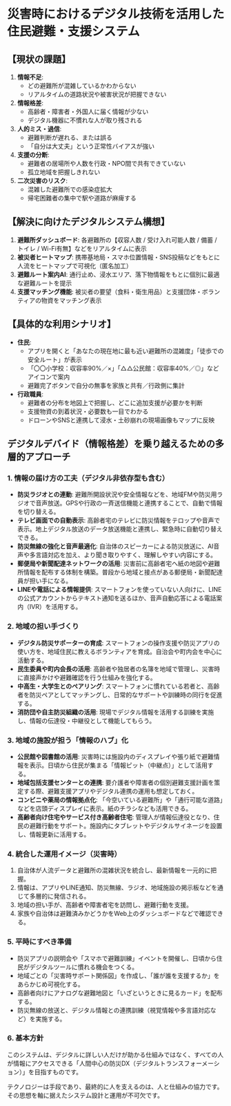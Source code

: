 # 災害時におけるデジタル技術を活用した住民避難・支援システム

## 【現状の課題】

1.  **情報不足**:
    *   どの避難所が混雑しているかわからない
    *   リアルタイムの道路状況や被害状況が把握できない
2.  **情報格差**:
    *   高齢者・障害者・外国人に届く情報が少ない
    *   デジタル機器に不慣れな人が取り残される
3.  **人的ミス・過信**:
    *   避難判断が遅れる、または誤る
    *   「自分は大丈夫」という正常性バイアスが強い
4.  **支援の分断**:
    *   避難者の居場所や人数を行政・NPO間で共有できていない
    *   孤立地域を把握しきれない
5.  **二次災害のリスク**:
    *   混雑した避難所での感染症拡大
    *   帰宅困難者の集中で駅や道路が麻痺する

## 【解決に向けたデジタルシステム構想】

1.  **避難所ダッシュボード**: 各避難所の【収容人数 / 受け入れ可能人数 / 備蓄 / トイレ / Wi-Fi有無】などをリアルタイムに表示
2.  **被災者ヒートマップ**: 携帯基地局・スマホ位置情報・SNS投稿などをもとに人流をヒートマップで可視化（匿名加工）
3.  **避難ルート案内AI**: 通行止め、浸水エリア、落下物情報をもとに個別に最適な避難ルートを提示
4.  **支援マッチング機能**: 被災者の要望（食料・衛生用品）と支援団体・ボランティアの物資をマッチング表示

## 【具体的な利用シナリオ】

*   **住民**:
    *   アプリを開くと「あなたの現在地に最も近い避難所の混雑度」「徒歩での安全ルート」が表示
    *   「〇〇小学校：収容率90%／×」「△△公民館：収容率40%／◎」などアイコンで案内
    *   避難完了ボタンで自分の無事を家族と共有／行政側に集計
*   **行政職員**:
    *   避難者の分布を地図上で把握し、どこに追加支援が必要かを判断
    *   支援物資の到着状況・必要数も一目でわかる
    *   ドローンやSNSと連携して浸水・土砂崩れの現場画像もマップに反映

## デジタルデバイド（情報格差）を乗り越えるための多層的アプローチ

### 1. 情報の届け方の工夫（デジタル非依存型も含む）

*   **防災ラジオとの連動**: 避難所開設状況や安全情報などを、地域FMや防災用ラジオで音声放送。GPSや行政の一斉送信機能と連携することで、自動で情報を切り替える。
*   **テレビ画面での自動表示**: 高齢者宅のテレビに防災情報をテロップや音声で表示。地上デジタル放送のデータ放送機能と連携し、緊急時に自動切り替えできる。
*   **防災無線の強化と音声最適化**: 自治体のスピーカーによる防災放送に、AI音声や多言語対応を加え、より聞き取りやすく、理解しやすい内容にする。
*   **郵便局や新聞配達ネットワークの活用**: 災害前に高齢者宅へ紙の地図や避難所情報を配布する体制を構築。普段から地域と接点がある郵便局・新聞配達員が担い手になる。
*   **LINEや電話による情報提供**: スマートフォンを使っていない人向けに、LINEの公式アカウントからテキスト通知を送るほか、音声自動応答による電話案内（IVR）を活用する。

### 2. 地域の担い手づくり

*   **デジタル防災サポーターの育成**: スマートフォンの操作支援や防災アプリの使い方を、地域住民に教えるボランティアを育成。自治会や町内会を中心に活動する。
*   **民生委員や町内会長の活用**: 高齢者や独居者の名簿を地域で管理し、災害時に直接声かけや避難確認を行う仕組みを強化する。
*   **中高生・大学生とのペアリング**: スマートフォンに慣れている若者と、高齢者を防災ペアとしてマッチングし、日常的なサポートや訓練時の同行を促進する。
*   **消防団や自主防災組織の活用**: 現場でデジタル情報を活用する訓練を実施し、情報の伝達役・中継役として機能してもらう。

### 3. 地域の施設が担う「情報のハブ」化

*   **公民館や図書館の活用**: 災害時には施設内のディスプレイや張り紙で避難情報を表示。日頃から住民が集まる「情報ピット（中継点）」として活用する。
*   **地域包括支援センターとの連携**: 要介護者や障害者の個別避難支援計画を策定する際、避難支援アプリやデジタル連携の運用も想定しておく。
*   **コンビニや薬局の情報拠点化**: 「今空いている避難所」や「通行可能な道路」などを店頭ディスプレイに表示。紙のチラシなども活用できる。
*   **高齢者向け住宅やサービス付き高齢者住宅**: 管理人が情報伝達役となり、住民の避難行動をサポート。施設内にタブレットやデジタルサイネージを設置し、情報更新に活用する。

### 4. 統合した運用イメージ（災害時）

1.  自治体が人流データと避難所の混雑状況を統合し、最新情報を一元的に把握。
2.  情報は、アプリやLINE通知、防災無線、ラジオ、地域施設の掲示板などを通じて多層的に発信される。
3.  地域の担い手が、高齢者や障害者宅を訪問し、避難行動を支援。
4.  家族や自治体は避難済みかどうかをWeb上のダッシュボードなどで確認できる。

### 5. 平時にすべき準備

*   防災アプリの説明会や「スマホで避難訓練」イベントを開催し、日頃から住民がデジタルツールに慣れる機会をつくる。
*   地域ごとの「災害時サポート関係図」を作成し、「誰が誰を支援するか」をあらかじめ可視化する。
*   高齢者向けにアナログな避難地図と「いざというときに見るカード」を配布する。
*   防災無線の放送と、デジタル情報との連携訓練（視覚情報や多言語対応など）を実施する。

### 6. 基本方針

このシステムは、デジタルに詳しい人だけが助かる仕組みではなく、すべての人が情報にアクセスできる「人間中心の防災DX（デジタルトランスフォーメーション）」を目指すものです。

テクノロジーは手段であり、最終的に人を支えるのは、人と仕組みの協力です。その思想を軸に据えたシステム設計と運用が不可欠です。